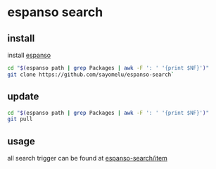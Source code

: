 # espanso search

## install

install [espanso](https://espanso.org)

```sh
cd "$(espanso path | grep Packages | awk -F ': ' '{print $NF}')"
git clone https://github.com/sayomelu/espanso-search`
```

## update

```sh
cd "$(espanso path | grep Packages | awk -F ': ' '{print $NF}')"
git pull
```

## usage

all search trigger can be found at [espanso-search/item](./item)
